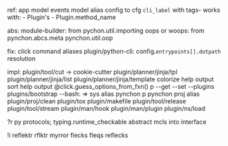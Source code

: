 
ref:
  app model
  events model
  alias config to cfg
  `cli_label` with tags- works with:
    - Plugin's
    - Plugin.method_name

abs:
  module-builder:
    from pychon.util.importing
  oops or woops:
    from pynchon.abcs.meta pynchon.util.oop

fix:
  click command aliases
  plugin/python-cli:
    config.`entrypoints[].dotpath` resolution

impl:
  plugin/tool/cut -> cookie-cutter
  plugin/planner/jinja/tpl
  plugin/planner/jinja/list
  plugin/planner/jinja/template
  colorize help output
  sort help output
  @click.guess_options_from_fxn()
  p --get --set --plugins
  plugins/bootstrap --bash:
    => sys alias pynchon p
  pynchon proj alias
  plugin/proj/clean
  plugin/tox
  plugin/makefile
  plugin/tool/release
  plugin/tool/stream
  plugin/man/hook
  plugin/man/plugin
  plugin/ns/load

?r
  py protocols; typing.runtime_checkable
  abstract mcls into interface

!i
  reflektr
  rflktr
  myrror
  flecks
  fleqs
  reflecks

